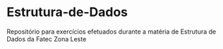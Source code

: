# Estrutura-de-Dados
Repositório para exercícios efetuados durante a matéria de Estrutura de Dados da Fatec Zona Leste

